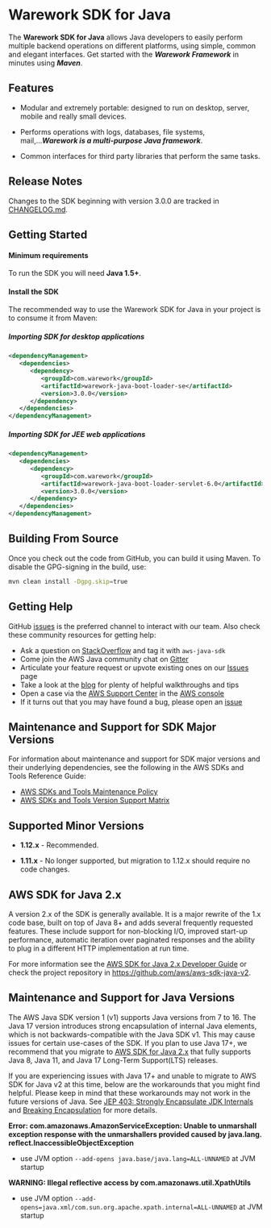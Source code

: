 # Warework SDK for Java

The **Warework SDK for Java** allows Java developers to easily perform multiple backend operations
on different platforms, using simple, common and elegant interfaces. Get started with the ***Warework Framework*** in minutes using ***Maven***.

## Features

* Modular and extremely portable: designed to run on desktop, server, mobile and really small devices.

* Performs operations with logs, databases, file systems, mail,...***Warework is a multi-purpose Java framework***.

* Common interfaces for third party libraries that perform the same tasks.

## Release Notes ##
Changes to the SDK beginning with version 3.0.0 are tracked in [CHANGELOG.md][changes-file].

## Getting Started

#### Minimum requirements ####

To run the SDK you will need **Java 1.5+**.

#### Install the SDK ####

The recommended way to use the Warework SDK for Java in your project is to consume it from Maven:

##### Importing SDK for desktop applications #####

```xml
<dependencyManagement>
   <dependencies>
      <dependency>
         <groupId>com.warework</groupId>
         <artifactId>warework-java-boot-loader-se</artifactId>
         <version>3.0.0</version>
      </dependency>
   </dependencies>
</dependencyManagement>
```

##### Importing SDK for JEE web applications #####

```xml
<dependencyManagement>
   <dependencies>
      <dependency>
         <groupId>com.warework</groupId>
         <artifactId>warework-java-boot-loader-servlet-6.0</artifactId>
         <version>3.0.0</version>
      </dependency>
   </dependencies>
</dependencyManagement>
```

## Building From Source

Once you check out the code from GitHub, you can build it using Maven. To disable the GPG-signing
in the build, use:

```sh
mvn clean install -Dgpg.skip=true
```

## Getting Help
GitHub [issues][sdk-issues] is the preferred channel to interact with our team. Also check these community resources for getting help:

* Ask a question on [StackOverflow][stack-overflow] and tag it with `aws-java-sdk`
* Come join the AWS Java community chat on [Gitter][gitter]
* Articulate your feature request or upvote existing ones on our [Issues][features] page
* Take a look at the [blog] for plenty of helpful walkthroughs and tips
* Open a case via the [AWS Support Center][support-center] in the [AWS console][console]
* If it turns out that you may have found a bug, please open an [issue][sdk-issues]

## Maintenance and Support for SDK Major Versions
For information about maintenance and support for SDK major versions and their underlying dependencies, see the following in the AWS SDKs and Tools Reference Guide:

* [AWS SDKs and Tools Maintenance Policy][maintenance-policy]
* [AWS SDKs and Tools Version Support Matrix][version-matrix]

## Supported Minor Versions

* **1.12.x** - Recommended.

* **1.11.x** - No longer supported, but migration to 1.12.x should require no code changes.

## AWS SDK for Java 2.x
A version 2.x of the SDK is generally available. It is a major rewrite of the 1.x code base, built on top of Java 8+ and adds several frequently requested features. These include support for non-blocking I/O, improved start-up performance, automatic iteration over paginated responses and the ability to plug in a different HTTP implementation at run time.

For more information see the [AWS SDK for Java 2.x Developer Guide][sdk-v2-dev-guide] or check the project repository in https://github.com/aws/aws-sdk-java-v2.

## Maintenance and Support for Java Versions

The AWS Java SDK version 1 (v1) supports Java versions from 7 to 16. The Java 17 version introduces strong encapsulation of internal Java elements, which is not backwards-compatible with the Java SDK v1. 
This may cause issues for certain use-cases of the SDK. If you plan to use Java 17+, we recommend that you migrate to
[AWS SDK for Java 2.x][aws-sdk-for-java-2x] that fully supports Java 8, Java 11, and Java 17 Long-Term Support(LTS) releases.

If you are experiencing issues with Java 17+ and unable to migrate to AWS SDK for Java v2 at this time, below are the workarounds that you might find helpful.
Please keep in mind that these workarounds may not work in the future 
versions of Java. See [JEP 403: Strongly Encapsulate JDK Internals][jep-403]
and [Breaking Encapsulation][jep-break-encapsulation]
for more details.

**Error: com.amazonaws.AmazonServiceException: Unable to unmarshall
exception response with the unmarshallers provided caused by java.lang.
reflect.InaccessibleObjectException**

- use JVM option `--add-opens java.base/java.lang=ALL-UNNAMED` at JVM startup

**WARNING: Illegal reflective access by com.amazonaws.util.XpathUtils**

- use JVM option `--add-opens=java.xml/com.sun.org.apache.xpath.internal=ALL-UNNAMED` at JVM startup

[aws-iam-credentials]: https://docs.aws.amazon.com/sdk-for-java/v1/developer-guide/java-dg-roles.html
[aws]: https://aws.amazon.com/
[blog]: https://aws.amazon.com/blogs/developer/category/java/
[docs-api]: https://docs.aws.amazon.com/AWSJavaSDK/latest/javadoc/index.html
[docs-guide]: https://docs.aws.amazon.com/sdk-for-java/v1/developer-guide/welcome.html
[docs-guide-source]: https://github.com/awsdocs/aws-java-developer-guide
[docs-java-env]: https://docs.aws.amazon.com/sdk-for-java/v1/developer-guide/setup-install.html#installing-a-java-development-environment
[docs-signup]: https://docs.aws.amazon.com/sdk-for-java/v1/developer-guide/signup-create-iam-user.html
[docs-setup]: https://docs.aws.amazon.com/sdk-for-java/v1/developer-guide/setup-install.html
[install-jar]: https://sdk-for-java.amazonwebservices.com/latest/aws-java-sdk.zip
[sdk-issues]: https://github.com/aws/aws-sdk-java/issues
[sdk-license]: https://aws.amazon.com/apache2.0/
[sdk-website]: https://aws.amazon.com/sdkforjava
[aws-java-sdk-bom]: https://github.com/aws/aws-sdk-java/tree/master/aws-java-sdk-bom
[release-notes-catalog]: https://aws.amazon.com/releasenotes/Java?browse=1
[changes-file]: ./CHANGELOG.md
[stack-overflow]: https://stackoverflow.com/questions/tagged/aws-java-sdk
[gitter]: https://gitter.im/aws/aws-sdk-java
[features]: https://github.com/aws/aws-sdk-java/issues?q=is%3Aopen+is%3Aissue+label%3A%22feature-request%22
[support-center]: https://console.aws.amazon.com/support/
[console]: https://console.aws.amazon.com
[jackson-deserialization-gadget]: https://medium.com/@cowtowncoder/on-jackson-cves-dont-panic-here-is-what-you-need-to-know-54cd0d6e8062
[sdk-v2-dev-guide]: https://docs.aws.amazon.com/sdk-for-java/v2/developer-guide/welcome.html
[maintenance-policy]: https://docs.aws.amazon.com/credref/latest/refdocs/maint-policy.html
[version-matrix]: https://docs.aws.amazon.com/credref/latest/refdocs/version-support-matrix.html
[jep-break-encapsulation]: https://openjdk.org/jeps/261#Breaking-encapsulation
[jep-403]: https://openjdk.org/jeps/403
[aws-sdk-for-java-2x]: https://github.com/aws/aws-sdk-java-v2
